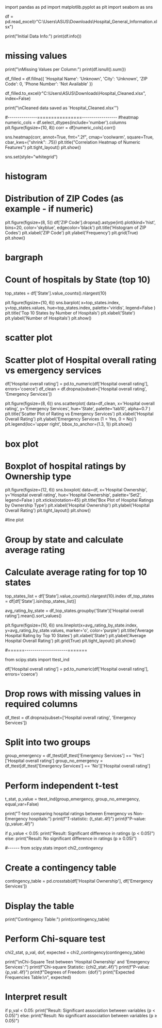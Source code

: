 import pandas as pd
import matplotlib.pyplot as plt
import seaborn as sns


df = pd.read_excel(r"C:\Users\ASUS\Downloads\Hospital_General_Information.xlsx")

print("Initial Data Info:")
print(df.info())

# missing values
print("\nMissing Values per Column:")
print(df.isnull().sum())


df_filled = df.fillna({
    'Hospital Name': 'Unknown',
    'City': 'Unknown',
    'ZIP Code': 0,
    'Phone Number': 'Not Available'
})


df_filled.to_excel(r"C:\Users\ASUS\Downloads\Hospital_Cleaned.xlsx", index=False)


print("\nCleaned data saved as 'Hospital_Cleaned.xlsx'")

#---------------================------------------
#heatmap
numeric_cols = df.select_dtypes(include='number').columns
plt.figure(figsize=(10, 8))
corr = df[numeric_cols].corr()

sns.heatmap(corr, annot=True, fmt=".2f", cmap='coolwarm', square=True, cbar_kws={"shrink": .75})
plt.title("Correlation Heatmap of Numeric Features")
plt.tight_layout()
plt.show()


sns.set(style="whitegrid")

# histogram
# Distribution of ZIP Codes (as example - if numeric)
plt.figure(figsize=(8, 5))
df['ZIP Code'].dropna().astype(int).plot(kind='hist', bins=20, color='skyblue', edgecolor='black')
plt.title('Histogram of ZIP Codes')
plt.xlabel('ZIP Code')
plt.ylabel('Frequency')
plt.grid(True)
plt.show()

# bargraph
# Count of hospitals by State (top 10)

top_states = df['State'].value_counts().nlargest(10)

plt.figure(figsize=(10, 6))
sns.barplot(
    x=top_states.index,
    y=top_states.values,
    hue=top_states.index,
    palette='viridis',
    legend=False
)
plt.title('Top 10 States by Number of Hospitals')
plt.xlabel('State')
plt.ylabel('Number of Hospitals')
plt.show()



# scatter plot
# Scatter plot of Hospital overall rating vs emergency services
df['Hospital overall rating'] = pd.to_numeric(df['Hospital overall rating'], errors='coerce')
df_clean = df.dropna(subset=['Hospital overall rating', 'Emergency Services'])

plt.figure(figsize=(8, 6))
sns.scatterplot(
    data=df_clean,
    x='Hospital overall rating',
    y='Emergency Services',
    hue='State',
    palette='tab10',
    alpha=0.7
)
plt.title('Scatter Plot of Rating vs Emergency Services')
plt.xlabel('Hospital Overall Rating')
plt.ylabel('Emergency Services (1 = Yes, 0 = No)')
plt.legend(loc='upper right', bbox_to_anchor=(1.3, 1))
plt.show()

# box plot
# Boxplot of hospital ratings by Ownership type
plt.figure(figsize=(12, 6))
sns.boxplot(
    data=df,
    x='Hospital Ownership',
    y='Hospital overall rating',
    hue='Hospital Ownership',
    palette='Set2',
    legend=False
)
plt.xticks(rotation=45)
plt.title('Box Plot of Hospital Ratings by Ownership Type')
plt.xlabel('Hospital Ownership')
plt.ylabel('Hospital Overall Rating')
plt.tight_layout()
plt.show()

#line plot
# Group by state and calculate average rating
# Calculate average rating for top 10 states
top_states_list = df['State'].value_counts().nlargest(10).index
df_top_states = df[df['State'].isin(top_states_list)]

avg_rating_by_state = df_top_states.groupby('State')['Hospital overall rating'].mean().sort_values()


plt.figure(figsize=(10, 6))
sns.lineplot(x=avg_rating_by_state.index, y=avg_rating_by_state.values, marker='o', color='purple')
plt.title('Average Hospital Rating by Top 10 States')
plt.xlabel('State')
plt.ylabel('Average Hospital Overall Rating')
plt.grid(True)
plt.tight_layout()
plt.show()


#======----------------------=======



from scipy.stats import ttest_ind



df['Hospital overall rating'] = pd.to_numeric(df['Hospital overall rating'], errors='coerce')

# Drop rows with missing values in required columns
df_ttest = df.dropna(subset=['Hospital overall rating', 'Emergency Services'])

# Split into two groups
group_emergency = df_ttest[df_ttest['Emergency Services'] == 'Yes']['Hospital overall rating']
group_no_emergency = df_ttest[df_ttest['Emergency Services'] == 'No']['Hospital overall rating']

# Perform independent t-test
t_stat, p_value = ttest_ind(group_emergency, group_no_emergency, equal_var=False)

print("T-test comparing hospital ratings between Emergency vs Non-Emergency hospitals:")
print(f"T-statistic: {t_stat:.4f}")
print(f"P-value: {p_value:.4f}")

if p_value < 0.05:
    print("Result: Significant difference in ratings (p < 0.05)")
else:
    print("Result: No significant difference in ratings (p ≥ 0.05)")

#------
from scipy.stats import chi2_contingency

# Create a contingency table
contingency_table = pd.crosstab(df['Hospital Ownership'], df['Emergency Services'])

# Display the table
print("Contingency Table:")
print(contingency_table)

# Perform Chi-square test
chi2_stat, p_val, dof, expected = chi2_contingency(contingency_table)

print("\nChi-Square Test between 'Hospital Ownership' and 'Emergency Services':")
print(f"Chi-square Statistic: {chi2_stat:.4f}")
print(f"P-value: {p_val:.4f}")
print(f"Degrees of Freedom: {dof}")
print("Expected Frequencies Table:\n", expected)

# Interpret result
if p_val < 0.05:
    print("Result: Significant association between variables (p < 0.05)")
else:
    print("Result: No significant association between variables (p ≥ 0.05)")
